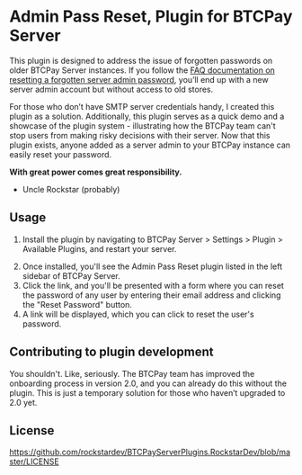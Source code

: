 ﻿# Admin Pass Reset, Plugin for BTCPay Server

This plugin is designed to address the issue of forgotten passwords on older BTCPay Server instances. If you follow the [FAQ documentation on resetting a forgotten server admin password](https://docs.btcpayserver.org/FAQ/ServerSettings/#forgot-btcpay-admin-password), you’ll end up with a new server admin account but without access to old  stores.

For those who don’t have SMTP server credentials handy, I created this plugin as a solution. Additionally, this plugin serves as a quick demo and a showcase of the plugin system - illustrating how the BTCPay team can't stop users from making risky decisions with their server. Now that this plugin exists, anyone added as a server admin to your BTCPay instance can easily reset your password.

**With great power comes great responsibility.**
- Uncle Rockstar (probably) 

## Usage

1. Install the plugin by navigating to BTCPay Server > Settings > Plugin > Available Plugins, and restart your server.

<Insert Picture on GitHub>

2. Once installed, you'll see the Admin Pass Reset plugin listed in the left sidebar of BTCPay Server.
3. Click the link, and you'll be presented with a form where you can reset the password of any user by entering their email address and clicking the "Reset Password" button.
4. A link will be displayed, which you can click to reset the user's password.


## Contributing to plugin development
You shouldn't. Like, seriously. The BTCPay team has improved the onboarding process in version 2.0, and you can already do this without the plugin. This is just a temporary solution for those who haven’t upgraded to 2.0 yet.

## License
https://github.com/rockstardev/BTCPayServerPlugins.RockstarDev/blob/master/LICENSE
